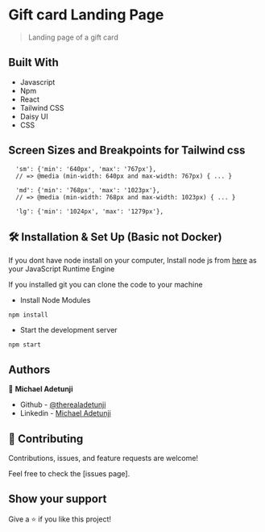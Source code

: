 # Gift card Landing Page

> Landing page of a gift card

## Built With

- Javascript
- Npm
- React
- Tailwind CSS
- Daisy UI
- CSS

## Screen Sizes and Breakpoints for Tailwind css

      'sm': {'min': '640px', 'max': '767px'},
      // => @media (min-width: 640px and max-width: 767px) { ... }

      'md': {'min': '768px', 'max': '1023px'},
      // => @media (min-width: 768px and max-width: 1023px) { ... }

      'lg': {'min': '1024px', 'max': '1279px'},


## 🛠 Installation & Set Up (Basic not Docker)

If you dont have node install on your computer, Install node js from [here](https://nodejs.org/en) as your JavaScript Runtime Engine

If you installed git you can clone the code to your machine

- Install Node Modules

```
npm install
```

- Start the development server

```
npm start
```



## Authors

👤 **Michael Adetunji**

- Github - [@therealadetunji](https://github.com/therealadetunji)
- Linkedin - [Michael Adetunji](https://www.linkedin.com/in/adetunji-michael/)


## 🤝 Contributing

Contributions, issues, and feature requests are welcome!

Feel free to check the [issues page].

## Show your support

Give a ⭐️ if you like this project!

